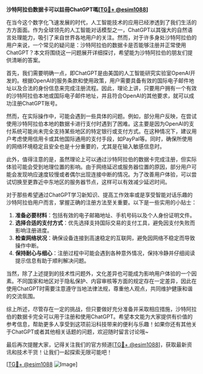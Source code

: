 **沙特阿拉伯数据卡可以註冊ChatGPT嗎[[TG💪+ @esim1088](https://t.me/s/esim1088)]**

在当今这个数字化飞速发展的时代，人工智能技术的应用已经渗透到了我们生活的方方面面。作为全球领先的人工智能对话模型之一，ChatGPT以其强大的自然语言处理能力，吸引了来自世界各地用户的关注。然而，对于许多身处沙特阿拉伯的用户来说，一个常见的疑问是：沙特阿拉伯的数据卡是否能够注册并正常使用ChatGPT？本文将围绕这一问题展开详细探讨，希望能为沙特阿拉伯的朋友们提供清晰的答案。

首先，我们需要明确一点，即ChatGPT是由美国的人工智能研究实验室OpenAI开发的。根据OpenAI的服务条款和使用政策，用户需要具备有效的国际电子邮件地址以及合法的身份信息来完成注册流程。因此，理论上讲，只要用户拥有一个有效的沙特阿拉伯本地或国际电子邮件地址，并且符合OpenAI的其他要求，就可以成功注册ChatGPT账号。

然而，在实际操作中，可能会遇到一些具体的问题。例如，部分用户反映，在尝试使用沙特阿拉伯本地的数据卡进行支付时遇到了困难。这主要是因为OpenAI的支付系统可能尚未完全支持某些地区的特定银行或支付方式。在这种情况下，建议用户考虑使用信用卡或其他国际通用的支付手段，如PayPal等。同时，确保所使用的网络环境稳定且安全也是十分重要的，尤其是在输入敏感信息时。

此外，值得注意的是，虽然理论上可以通过沙特阿拉伯的数据卡完成注册，但实际体验可能会受到地理位置的影响。由于网络延迟或服务器位置的原因，部分用户可能会发现响应速度较慢或者偶尔出现连接中断的情况。为了改善用户体验，可以尝试切换至更靠近中东地区的服务器节点，这样可以有效减少延迟时间。

对于那些希望通过ChatGPT学习新知识、提高工作效率或是享受智能对话乐趣的沙特阿拉伯用户而言，掌握正确的注册方法至关重要。以下是一些实用的小贴士：

1. **准备必要材料**：包括有效的电子邮箱地址、手机号码以及个人身份证明文件。
2. **选择合适的支付方式**：优先选择支持国际交易的支付工具，避免因支付失败而影响注册进度。
3. **检查网络状况**：确保设备连接到高速稳定的互联网，避免因网络不稳定而导致操作中断。
4. **保持耐心与细心**：注册过程中可能会遇到各种意外情况，保持冷静并仔细阅读提示信息有助于顺利解决问题。

当然，除了上述提到的技术性问题外，文化差异也可能成为影响用户体验的一个因素。不同国家和地区对于隐私保护、内容审核等方面的规定存在一定差异，因此在使用ChatGPT时需要注意遵守当地法律法规，尊重他人观点，共同维护健康和谐的交流氛围。

综上所述，尽管存在一定的挑战，但只要做好充分准备并采取相应措施，沙特阿拉伯的数据卡完全可以用于注册和使用ChatGPT。希望本文能为大家提供有价值的参考信息，帮助更多人享受到这项前沿科技带来的便利与乐趣！如果你还有其他关于ChatGPT或者其他相关话题的问题，欢迎随时留言讨论哦~

最后再次提醒大家，记得关注我们的官方频道[[TG💪+ @esim1088](https://t.me/s/esim1088)]，获取最新资讯和技术干货！让我们一起探索无限可能吧！

[[TG💪+ @esim1088](https://t.me/s/esim1088) ![Image](https://i.postimg.cc/4NQfJmqS/Snipaste-2025-05-13-00-14-12.png)]